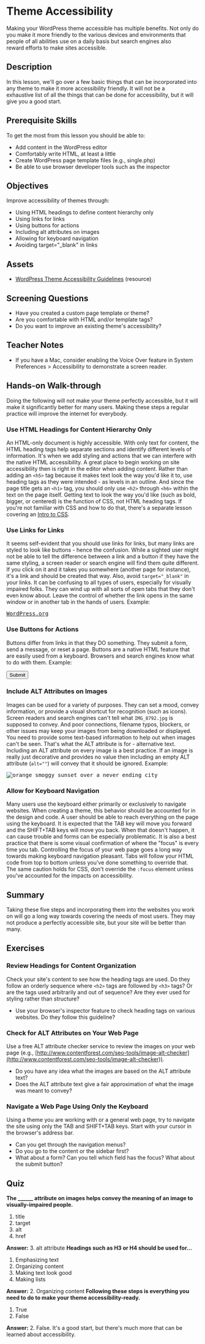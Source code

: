 # Theme Accessibility

Making your WordPress theme accessible has multiple benefits. Not only do you make it more friendly to the various devices and environments that people of all abilities use on a daily basis but search engines also reward efforts to make sites accessible.

## Description

In this lesson, we'll go over a few basic things that can be incorporated into any theme to make it more accessibility friendly. It will not be a exhaustive list of all the things that can be done for accessibility, but it will give you a good start.

## Prerequisite Skills

To get the most from this lesson you should be able to:

*   Add content in the WordPress editor
*   Comfortably write HTML, at least a little
*   Create WordPress page template files (e.g., single.php)
*   Be able to use browser developer tools such as the inspector

## Objectives

Improve accessibility of themes through:

*   Using HTML headings to define content hierarchy only
*   Using links for links
*   Using buttons for actions
*   Including alt attributes on images
*   Allowing for keyboard navigation
*   Avoiding target="_blank" in links

## Assets

*   [WordPress Theme Accessibility Guidelines](https://make.wordpress.org/themes/handbook/review/accessibility/) (resource)

## Screening Questions

*   Have you created a custom page template or theme?
*   Are you comfortable with HTML and/or template tags?
*   Do you want to improve an existing theme's accessibility?

## Teacher Notes

*   If you have a Mac, consider enabling the Voice Over feature in System Preferences > Accessibility to demonstrate a screen reader.

## Hands-on Walk-through

Doing the following will not make your theme perfectly accessible, but it will make it significantly better for many users. Making these steps a regular practice will improve the internet for everybody.

### Use HTML Headings for Content Hierarchy Only

An HTML-only document is highly accessible. With only text for content, the HTML heading tags help separate sections and identify different levels of information. It's when we add styling and actions that we can interfere with the native HTML accessibility. A great place to begin working on site accessibility then is right in the editor when adding content. Rather than adding an `<h5>` tag because it makes text look the way you'd like it to, use heading tags as they were intended - as levels in an outline. And since the page title gets an `<h1>` tag, you should only use `<h2>` through `<h6>` within the text on the page itself. Getting text to look the way you'd like (such as bold, bigger, or centered) is the function of CSS, not HTML heading tags. If you're not familiar with CSS and how to do that, there's a separate lesson covering an [Intro to CSS](https://make.wordpress.org/training/handbook/theme-school/intro-to-css/).

### Use Links for Links

It seems self-evident that you should use links for links, but many links are styled to look like buttons - hence the confusion. While a sighted user might not be able to tell the difference between a link and a button if they have the same styling, a screen reader or search engine will find them quite different. If you click on it and it takes you somewhere (another page for instance), it's a link and should be created that way. Also, avoid `target="_blank"` in your links. It can be confusing to all types of users, especially for visually impaired folks. They can wind up with all sorts of open tabs that they don't even know about. Leave the control of whether the link opens in the same window or in another tab in the hands of users. Example:

<pre><a href="https://wordpress.org">WordPress.org</a></pre>

### Use Buttons for Actions

Buttons differ from links in that they DO something. They submit a form, send a message, or reset a page. Buttons are a native HTML feature that are easily used from a keyboard. Browsers and search engines know what to do with them. Example:

<pre><button type="submit">Submit</button></pre>

### Include ALT Attributes on Images

Images can be used for a variety of purposes. They can set a mood, convey information, or provide a visual shortcut for recognition (such as icons). Screen readers and search engines can't tell what `IMG_8792.jpg` is supposed to convey. And poor connections, filename typos, blockers, or other issues may keep your images from being downloaded or displayed. You need to provide some text-based information to help out when images can't be seen. That's what the ALT attribute is for - alternative text. Including an ALT attribute on every image is a best practice. If an image is really just decorative and provides no value then including an empty ALT attribute (`alt=""`) will convey that it should be ignored. Example:

<pre><img src="https://unsplash.com/?photo=6xh7H5tWj9c" alt="orange smoggy sunset over a never ending city" /></pre>

### Allow for Keyboard Navigation

Many users use the keyboard either primarily or exclusively to navigate websites. When creating a theme, this behavior should be accounted for in the design and code. A user should be able to reach everything on the page using the keyboard. It is expected that the TAB key will move you forward and the SHIFT+TAB keys will move you back. When that doesn't happen, it can cause trouble and forms can be especially problematic. It is also a best practice that there is some visual confirmation of where the "focus" is every time you tab. Controlling the focus of your web page goes a long way towards making keyboard navigation pleasant. Tabs will follow your HTML code from top to bottom unless you've done something to override that. The same caution holds for CSS, don't override the `:focus` element unless you've accounted for the impacts on accessibility.

## Summary

Taking these five steps and incorporating them into the websites you work on will go a long way towards covering the needs of most users. They may not produce a perfectly accessible site, but your site will be better than many.

## Exercises

### Review Headings for Content Organization

Check your site's content to see how the heading tags are used. Do they follow an orderly sequence where `<h2>` tags are followed by `<h3>` tags? Or are the tags used arbitrarily and out of sequence? Are they ever used for styling rather than structure?

*   Use your browser's inspector feature to check heading tags on various websites. Do they follow this guideline?

### Check for ALT Attributes on Your Web Page

Use a free ALT attribute checker service to review the images on your web page (e.g., [http://www.contentforest.com/seo-tools/image-alt-checker](http://www.contentforest.com/seo-tools/image-alt-checker)).

*   Do you have any idea what the images are based on the ALT attribute text?
*   Does the ALT attribute text give a fair approximation of what the image was meant to convey?

### Navigate a Web Page Using Only the Keyboard

Using a theme you are working with or a general web page, try to navigate the site using only the TAB and SHIFT+TAB keys. Start with your cursor in the browser's address bar.

*   Can you get through the navigation menus?
*   Do you go to the content or the sidebar first?
*   What about a form? Can you tell which field has the focus? What about the submit button?

## Quiz

**The ______ attribute on images helps convey the meaning of an image to visually-impaired people.**

1.  title
2.  target
3.  alt
4.  href

**Answer:** 3. alt attribute **Headings such as H3 or H4 should be used for...**

1.  Emphasizing text
2.  Organizing content
3.  Making text look good
4.  Making lists

**Answer:** 2. Organizing content **Following these steps is everything you need to do to make your theme accessibility-ready.**

1.  True
2.  False

**Answer:** 2\. False. It's a good start, but there's much more that can be learned about accessibility.
